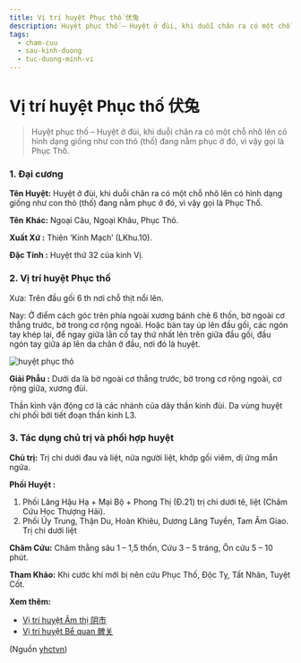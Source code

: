 ```yaml
---
title: Vị trí huyệt Phục thố 伏兔
description: Huyệt phục thố – Huyệt ở đùi, khi duỗi chân ra có một chỗ nhô lên có hình dạng giống như con thỏ (thố) đang nằm phục ở đó, vì vậy gọi là Phục Thố.
tags:
  - cham-cuu
  - sau-kinh-duong
  - tuc-duong-minh-vi
---
```


# Vị trí huyệt Phục thố 伏兔 

> Huyệt phục thố – Huyệt ở đùi, khi duỗi chân ra có một chỗ nhô lên có hình dạng giống như con thỏ (thố) đang nằm phục ở đó, vì vậy gọi là Phục Thố.

### **1. Đại cương**

**Tên Huyệt:** Huyệt ở đùi, khi duỗi chân ra có một chỗ nhô lên có hình dạng giống như con thỏ (thố) đang nằm phục ở đó, vì vậy gọi là Phục Thố.

**Tên** **Khác:** Ngoại Câu, Ngoại Khâu, Phục Thỏ.

**Xuất Xứ :** Thiên ‘Kinh Mạch’ (LKhu.10).

**Đặc Tính :** Huyệt thứ 32 của kinh Vị.

### **2. Vị trí huyệt Phục thố**

Xưa: Trên đầu gối 6 th nơi chỗ thịt nổi lên.

Nay: Ở điểm cách góc trên phía ngoài xương bánh chè 6 thốn, bờ ngoài cơ thẳng trước, bờ trong cơ rộng ngoài. Hoặc bàn tay úp lên đầu gối, các ngón tay khép lại, để ngay giữa lằn cổ tay thứ nhất lên trên giữa đầu gối, đầu ngón tay giữa áp lên da chân ở đầu, nơi đó là huyệt.

![huyệt phục thỏ](/imgs/yhctvn/huyet-phuc-tho-300x169.jpg)

**Giải Phẫu :** Dưới da là bờ ngoài cơ thẳng trước, bờ trong cơ rộng ngoài, cơ rộng giữa, xương đùi.

Thần kinh vận động cơ là các nhánh của dây thần kinh đùi. Da vùng huyệt chi phối bởi tiết đoạn thần kinh L3.

### **3. Tác dụng chủ trị và phối hợp huyệt**

**Chủ trị:** Trị chi dưới đau và liệt, nửa người liệt, khớp gối viêm, dị ứng mẩn ngứa.

**Phối Huyệt :**

1. Phối Lăng Hậu Hạ + Mại Bộ + Phong Thị (Đ.21) trị chi dưới tê, liệt (Châm Cứu Học Thượng Hải).
2. Phối Ủy Trung, Thận Du, Hoàn Khiêu, Dương Lăng Tuyền, Tam Âm Giao. Trị chi dưới liệt

**Châm Cứu:** Châm thẳng sâu 1 – 1,5 thốn, Cứu 3 – 5 tráng, Ôn cứu 5 – 10 phút.

**Tham Khảo:** Khi cước khí mới bị nên cứu Phục Thố, Độc Tỵ, Tất Nhãn, Tuyệt Cốt.

**Xem thêm:**

* [Vị trí huyệt Âm thị 阴市](/yhctvn/vi-tri-huyet-am-thi)
* [Vị trí huyệt Bể quan 髀关](/yhctvn/vi-tri-huyet-be-quan-%e9%ab%80%e5%85%b3)

(Nguồn <a href="https://yhctvn.com/vi-tri-huyet-phuc-tho/" target="_blank">yhctvn</a>)
